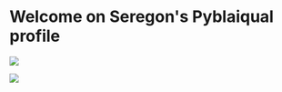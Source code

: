 # Welcome on Seregon's Pyblaiqual profile

![](https://github-readme-stats.vercel.app/api?username=SeregonPyblaiqual&show_icons=true&theme=dark&count_private=true&show_icons=true)

![](https://github-readme-stats.vercel.app/api/top-langs/?username=SeregonPyblaiqual&theme=dark&show_icons=true&count_private=false)

